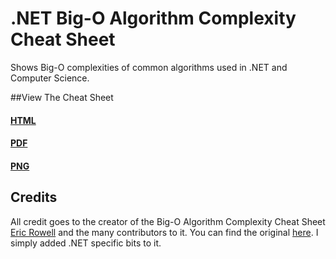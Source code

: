 # .NET Big-O Algorithm Complexity Cheat Sheet
Shows Big-O complexities of common algorithms used in .NET and Computer Science.

##View The Cheat Sheet

#### [HTML](https://rawgit.com/rehansaeed/.NET-Big-O-Algorithm-Complexity-Cheat-Sheet/master/Cheat%20Sheet.html)
#### [PDF](https://github.com/RehanSaeed/.NET-Big-O-Algorithm-Complexity-Cheat-Sheet/blob/master/Cheat%20Sheet.pdf)
#### [PNG](https://github.com/RehanSaeed/.NET-Big-O-Algorithm-Complexity-Cheat-Sheet/blob/master/Cheat%20Sheet.png)

## Credits

All credit goes to the creator of the Big-O Algorithm Complexity Cheat Sheet [Eric Rowell](https://twitter.com/ericdrowell) and the many contributors to it. You can find the original [here](http://bigocheatsheet.com/). I simply added .NET specific bits to it.
